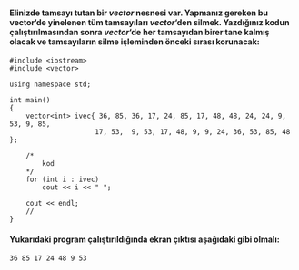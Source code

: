 #### Elinizde tamsayı tutan bir *vector* nesnesi var. Yapmanız gereken bu vector‘de yinelenen tüm tamsayıları *vector*‘den silmek. Yazdığınız kodun çalıştırılmasından sonra *vector*‘de her tamsayıdan birer tane kalmış olacak ve tamsayıların silme işleminden önceki sırası korunacak:

```
#include <iostream>
#include <vector>
 
using namespace std;
 
int main()
{
	vector<int> ivec{ 36, 85, 36, 17, 24, 85, 17, 48, 48, 24, 24, 9, 53, 9, 85, 
		             17, 53,  9, 53, 17, 48, 9, 9, 24, 36, 53, 85, 48 };
 
	/* 
		kod   
	*/
	for (int i : ivec)
		cout << i << " ";
 
	cout << endl;
	//	
}
```

#### Yukarıdaki program çalıştırıldığında ekran çıktısı aşağıdaki gibi olmalı:

```
36 85 17 24 48 9 53
```
